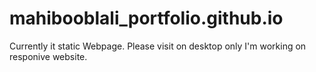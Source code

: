 # mahibooblali_portfolio.github.io
Currently it static Webpage.
Please visit on desktop only I'm working on responive website.
